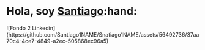 <h1>Hola, soy <a href="https://www.linkedin.com/in/esbriceno26/">Santiago</a>:hand:</h1>
![Fondo 2 Linkedin](https://github.com/Santiago1NAME/Snatiago1NAME/assets/56492736/37aa70c4-4ce7-4849-a2ec-505868ec96a5)
